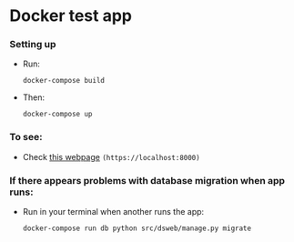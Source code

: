 # Docker test app

### Setting up

 * Run:

	```
	docker-compose build
	``` 
 * Then:
	```
	docker-compose up
	```

### To see:

 * Check [this webpage](https://localhost:8000) ```(https://localhost:8000)```

### If there appears problems with database migration when app runs:

 * Run in your terminal when another runs the app:

	```
	docker-compose run db python src/dsweb/manage.py migrate
	```
